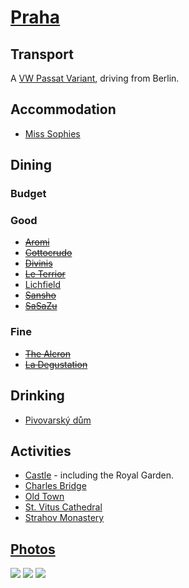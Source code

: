 # [Praha](http://en.wikipedia.org/wiki/Praha)

## Transport

A [VW Passat Variant](http://germany.europcar.de/fleetguide/), driving from Berlin.

## Accommodation

* [Miss Sophies](http://www.miss-sophies.com/)

## Dining

### Budget

### Good

* ~~[Aromi](http://www.aromi.cz/cs/uvod/)~~
* ~~[Cottocrudo](http://www.cottocrudo.cz/)~~
* ~~[Divinis](http://www.divinis.cz/en/index.php)~~
* ~~[Le Terrior](http://www.leterroir.cz/)~~
* [Lichfield](http://www.theaugustine.com/dining/lichfield-restaurant/)
* ~~[Sansho](http://www.sansho.cz/en/)~~
* ~~[SaSaZu](https://en-prague.sasazu.com/)~~

### Fine

* ~~[The Alcron](http://www.radissonblu.de/hotel-prag/restaurants/the-alcron)~~
* ~~[La Degustation](http://www.ladegustation.cz/en)~~

## Drinking

* [Pivovarský dům](http://gastroinfo.cz/pivodum/)

## Activities

* [Castle](http://en.wikipedia.org/wiki/Prague_Castle) - including the Royal Garden.
* [Charles Bridge](http://en.wikipedia.org/wiki/Charles_Bridge)
* [Old Town](http://en.wikipedia.org/wiki/Old_Town_\(Prague\))
* [St. Vitus Cathedral](http://en.wikipedia.org/wiki/St._Vitus_Cathedral)
* [Strahov Monastery](http://en.wikipedia.org/wiki/Strahov_Monastery)

## [Photos](http://www.flickr.com/photos/dylane/sets/72157630510153046/)

![](http://farm9.staticflickr.com/8009/7528042644_bb1ee2a78d_m.jpg)
![](http://farm9.staticflickr.com/8149/7528061450_dd2fe16b7c_m.jpg)
![](http://farm9.staticflickr.com/8017/7528324498_55d36a123c_m.jpg)
